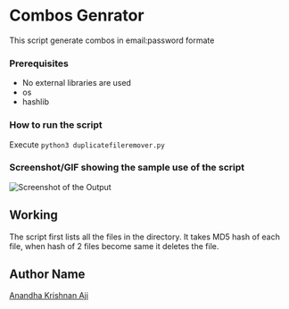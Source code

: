 # Combos Genrator
This script generate combos in email:password formate

### Prerequisites
* No external libraries are used
* os
* hashlib

### How to run the script
Execute `python3 duplicatefileremover.py` 

### Screenshot/GIF showing the sample use of the script
<!--Remove the below lines and add yours -->
![Screenshot of the Output](Screenshot.png)

## Working
The script first lists all the files in the directory. It takes MD5 hash of each file, when hash of 2 files become same it deletes the file.

## Author Name
[Anandha Krishnan Aji](https://github.com/anandhakrishnanaji)
